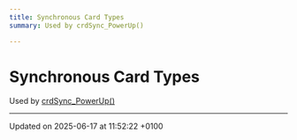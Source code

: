 ```yaml
---
title: Synchronous Card Types
summary: Used by crdSync_PowerUp()

---
```


# Synchronous Card Types

Used by [crdSync_PowerUp()]()






-------------------------------

Updated on 2025-06-17 at 11:52:22 +0100